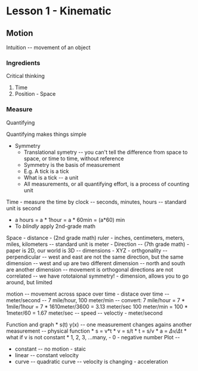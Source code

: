# Lesson 1 - Kinematic

## Motion 
Intuition -- movement of an object 

### Ingredients
Critical thinking 
1. Time 
2. Position - Space 

### Measure
Quantifying

Quantifying makes things simple

* Symmetry
    * Translational symetry -- you can't tell the difference from space to space, or time to time, without reference 
    * Symmetry is the basis of measurement
    * E.g. A tick is a tick 
    * What is a tick -- a unit
    * All measurements, or all quantifying effort, is a process of counting unit

Time - measure the time by clock -- seconds, minutes, hours -- standard unit is second
* a hours = a * 1hour = a * 60min = (a*60) min
* To *blindly* apply 2nd-grade math
 
Space - distance -  (2nd grade math) ruler - inches, centimeters, meters, miles, kilometers -- standard unit is meter
      - Direction -- (7th grade math) 
      - paper is 2D, our world is 3D -- dimensions - XYZ - orthgonality -- perpendicular
          -- west and east are not the same direction, but the same dimension
          -- west and up are two different dimension
          -- north and south are another dimension
          -- movement is orthogonal directions are not correlated 
          -- we have rototaional symmetry!
     - dimension, allows you to go around, but limited
     
motion -- movement across space over time - distace over time -- meter/second
       -- 7 mile/hour,  100 meter/min
       -- convert: 7 mile/hour = 7 * 1mile/1hour = 7 * 1610meter/3600 = 3.13 meter/sec
                   100 meter/min = 100 * 1meter/60 = 1.67 meter/sec
       -- speed -- veloctiy - meter/second
       
Function and graph
    * s(t)  y(x) -- one measurement changes agains another measurement -- physical function
    * s = v*t
    * v = s/t
    * t = s/v
    * a = $\Delta$v/$\Delta$t
    * what if v is not constant
    * 1, 2, 3, ...many, 
    - 0
    - negative number
Plot -- 
  * constant -- no motion - staic
  * linear -- constant velocity
  * curve  -- quadratic curve -- velocity is changing - acceleration

